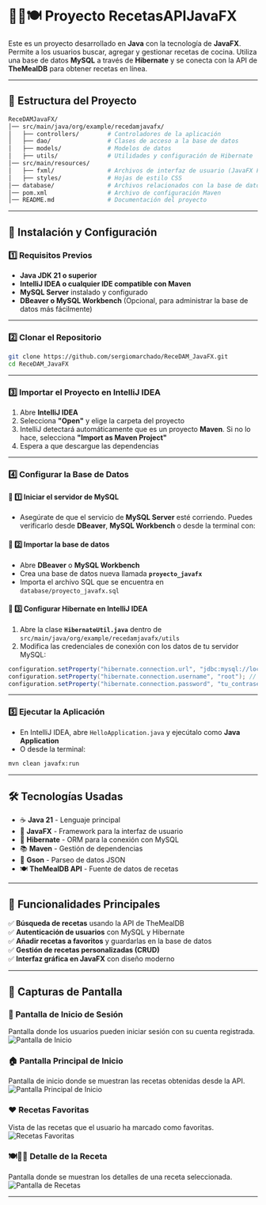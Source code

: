 # 👨‍🍳🍽️ Proyecto RecetasAPIJavaFX

Este es un proyecto desarrollado en **Java** con la tecnología de **JavaFX**. Permite a los usuarios buscar, agregar y gestionar recetas de cocina. Utiliza una base de datos **MySQL** a través de **Hibernate** y se conecta con la API de **TheMealDB** para obtener recetas en línea.

---

## 📂 Estructura del Proyecto

```bash
ReceDAMJavaFX/
│── src/main/java/org/example/recedamjavafx/
│   ├── controllers/        # Controladores de la aplicación
│   ├── dao/                # Clases de acceso a la base de datos
│   ├── models/             # Modelos de datos
│   ├── utils/              # Utilidades y configuración de Hibernate
│── src/main/resources/
│   ├── fxml/               # Archivos de interfaz de usuario (JavaFX FXML)
│   ├── styles/             # Hojas de estilo CSS
│── database/               # Archivos relacionados con la base de datos
│── pom.xml                 # Archivo de configuración Maven
│── README.md               # Documentación del proyecto
```

---

## 🚀 Instalación y Configuración

### 1️⃣ Requisitos Previos

- **Java JDK 21 o superior**
- **IntelliJ IDEA o cualquier IDE compatible con Maven**
- **MySQL Server** instalado y configurado
- **DBeaver o MySQL Workbench** (Opcional, para administrar la base de datos más fácilmente)

---

### 2️⃣ Clonar el Repositorio

```sh
git clone https://github.com/sergiomarchado/ReceDAM_JavaFX.git
cd ReceDAM_JavaFX
```

---

### 3️⃣ Importar el Proyecto en IntelliJ IDEA

1. Abre **IntelliJ IDEA**
2. Selecciona **"Open"** y elige la carpeta del proyecto
3. IntelliJ detectará automáticamente que es un proyecto **Maven**. Si no lo hace, selecciona **"Import as Maven Project"**
4. Espera a que descargue las dependencias

---

### 4️⃣ Configurar la Base de Datos

#### 🔹 1️⃣ Iniciar el servidor de MySQL
- Asegúrate de que el servicio de **MySQL Server** esté corriendo. Puedes verificarlo desde **DBeaver**, **MySQL Workbench** o desde la terminal con:


#### 🔹 2️⃣ Importar la base de datos

- Abre **DBeaver** o **MySQL Workbench**
- Crea una base de datos nueva llamada **`proyecto_javafx`**
- Importa el archivo SQL que se encuentra en `database/proyecto_javafx.sql`

#### 🔹 3️⃣ Configurar Hibernate en IntelliJ IDEA

1. Abre la clase **`HibernateUtil.java`** dentro de `src/main/java/org/example/recedamjavafx/utils`
2. Modifica las credenciales de conexión con los datos de tu servidor MySQL:

```java
configuration.setProperty("hibernate.connection.url", "jdbc:mysql://localhost:3306/proyecto_javafx?useSSL=false&serverTimezone=UTC");
configuration.setProperty("hibernate.connection.username", "root"); // Reemplázalo con tu usuario
configuration.setProperty("hibernate.connection.password", "tu_contraseña"); // Reemplázalo con tu contraseña
```

---

### 5️⃣ Ejecutar la Aplicación

- En IntelliJ IDEA, abre `HelloApplication.java` y ejecútalo como **Java Application**
- O desde la terminal:

```sh
mvn clean javafx:run
```

---

## 🛠 Tecnologías Usadas

- ☕ **Java 21** - Lenguaje principal
- 🎨 **JavaFX** - Framework para la interfaz de usuario
- 🏢 **Hibernate** - ORM para la conexión con MySQL
- 📚 **Maven** - Gestión de dependencias
- 🔄 **Gson** - Parseo de datos JSON
- 🍽️ **TheMealDB API** - Fuente de datos de recetas

---

## 📌 Funcionalidades Principales

✅ **Búsqueda de recetas** usando la API de TheMealDB  
✅ **Autenticación de usuarios** con MySQL y Hibernate  
✅ **Añadir recetas a favoritos** y guardarlas en la base de datos  
✅ **Gestión de recetas personalizadas (CRUD)**  
✅ **Interfaz gráfica en JavaFX** con diseño moderno  

---

## 📸 Capturas de Pantalla

### 👤 Pantalla de Inicio de Sesión
Pantalla donde los usuarios pueden iniciar sesión con su cuenta registrada.
![Pantalla de Inicio](screenshots/iniciar_sesion.png)

### 🏠 Pantalla Principal de Inicio
Pantalla de inicio donde se muestran las recetas obtenidas desde la API.
![Pantalla Principal de Inicio](screenshots/inicio.png)

### ❤️ Recetas Favoritas
Vista de las recetas que el usuario ha marcado como favoritas.
![Recetas Favoritas](screenshots/recetas_favoritas.png)

### 🍽️👨‍🍳 Detalle de la Receta
Pantalla donde se muestran los detalles de una receta seleccionada.
![Pantalla de Recetas](screenshots/detalle_receta.png)

---

